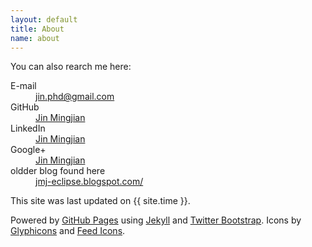 ```yaml
---
layout: default
title: About
name: about
--- 
```


You can also rearch me here:

<dl class="dl-horizontal">
  <dt>E-mail</dt><dd><a href="mailto:jin.phd@gmail.com">jin.phd@gmail.com</a></dd>
  <dt>GitHub</dt><dd><a href="https://github.com/jinmingjian">Jin Mingjian</a></dd>
  <dt>LinkedIn</dt><dd><a href="http://www.linkedin.com/in/Jin Mingjian">Jin Mingjian</a></dd>
  <dt>Google+</dt><dd><a href="https://plus.google.com/u/0/100977067839263034722">Jin Mingjian</a></dd>
  <dt>oldder blog found here</dt><dd><a href="http://jmj-eclipse.blogspot.com/">jmj-eclipse.blogspot.com/</a></dd>
</dl>

This site was last updated on {{ site.time }}.

Powered by [GitHub Pages](http://pages.github.com/) using [Jekyll](https://github.com/mojombo/jekyll) and [Twitter Bootstrap](http://twitter.github.com/bootstrap/). Icons by [Glyphicons](http://glyphicons.com/) and [Feed Icons](http://www.feedicons.com/).
